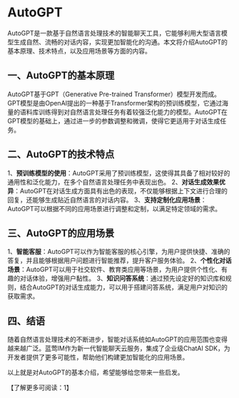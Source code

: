 # AutoGPT

AutoGPT是一款基于自然语言处理技术的智能聊天工具，它能够利用大型语言模型生成自然、流畅的对话内容，实现更加智能化的沟通。本文将介绍AutoGPT的基本原理、技术特点，以及应用场景等方面的内容。

## 一、AutoGPT的基本原理
AutoGPT基于GPT（Generative Pre-trained Transformer）模型开发而成。GPT模型是由OpenAI提出的一种基于Transformer架构的预训练模型，它通过海量的语料库训练得到对自然语言处理任务有着较强泛化能力的模型。AutoGPT在GPT模型的基础上，通过进一步的参数调整和微调，使得它更适用于对话生成任务。

## 二、AutoGPT的技术特点
1、**预训练模型的使用**：AutoGPT采用了预训练模型，这使得其具备了相对较好的通用性和泛化能力，在多个自然语言处理任务中表现出色。
2、**对话生成效果优异**：AutoGPT在对话生成方面具有出色的表现，不仅能够根据上下文进行合理的回复，还能够生成贴近自然语言的对话内容。
3、**支持定制化应用场景**：AutoGPT可以根据不同的应用场景进行调整和定制，以满足特定领域的需求。

## 三、AutoGPT的应用场景
1、**智能客服**：AutoGPT可以作为智能客服的核心引擎，为用户提供快捷、准确的答复，并且能够根据用户问题进行智能推荐，提升客户服务体验。
2、**个性化对话场景**：AutoGPT可以用于社交软件、教育类应用等场景，为用户提供个性化、有趣的对话体验，增强用户黏性。
3、**知识问答系统**：通过预先设定好的知识库和规则，结合AutoGPT的对话生成能力，可以用于搭建问答系统，满足用户对知识的获取需求。

## 四、结语
随着自然语言处理技术的不断进步，智能对话系统如AutoGPT的应用范围也变得越来越广泛。蓝莺IM作为新一代智能聊天云服务，集成了企业级ChatAI SDK，为开发者提供了更多可能性，帮助他们构建更加智能化的应用场景。

以上就是对AutoGPT的基本介绍，希望能够给您带来一些启发。

【了解更多可阅读：1】
